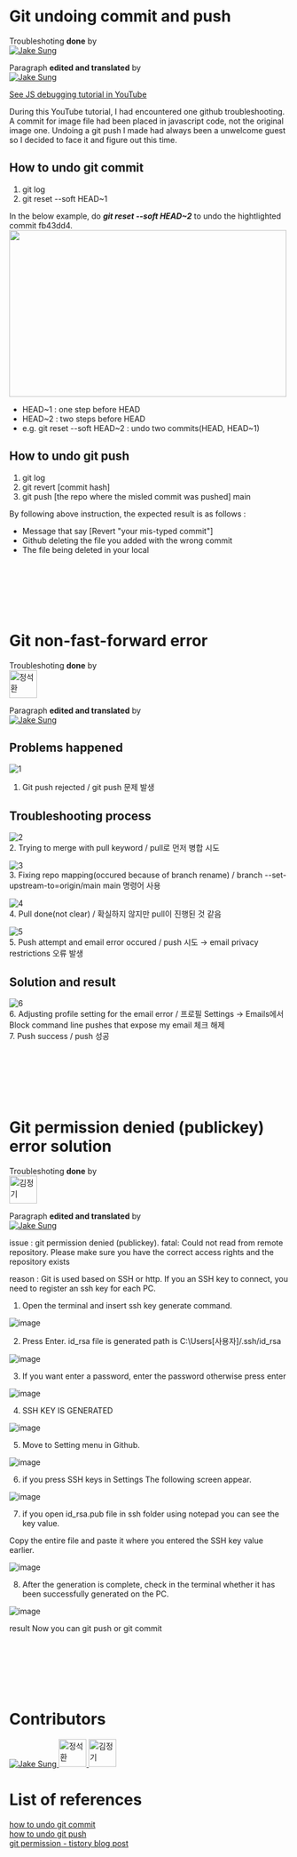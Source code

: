 # Git undoing commit and push 
Troubleshoting <strong>done</strong> by <br/>
<a href="https://github.com/developerasun">
<img src="https://github.com/developerasun.png?size=50" alt="Jake Sung"/>
</a>

Paragraph <strong>edited and translated</strong> by <br/>
<a href="https://github.com/developerasun">
<img src="https://github.com/developerasun.png?size=50" alt="Jake Sung"/>
</a>

[See JS debugging tutorial in YouTube](https://www.youtube.com/watchv=eGpCdJ8DDaM&t=81s)

During this YouTube tutorial, I had encountered one github troubleshooting. A commit for image file had been placed in javascript code, not the original image one. Undoing a git push I made had always been a unwelcome guest so I decided to face it and figure out this time.

## How to undo git commit
<ol>
  <li>git log</li>
  <li>git reset --soft HEAD~1</li>
</ol>


In the below example, do __*git reset --soft HEAD~2*__ to undo the hightlighted commit fb43dd4.  
<img src="https://user-images.githubusercontent.com/83855174/137629565-f74687a9-c5be-40aa-8c0c-f7875b750270.png" width=500px height=300px/>  

<ul>
  <li>HEAD~1 : one step before HEAD</li>  
  <li>HEAD~2 : two steps before HEAD</li>  
  <li>e.g. git reset --soft HEAD~2  : undo two commits(HEAD, HEAD~1)</li>  
</ul>

## How to undo git push 
<ol>
<li>git log</li>
<li>git revert [commit hash]</li>
<li>git push [the repo where the misled commit was pushed] main</li>
</ol>

By following above instruction, the expected result is as follows : 
<ul>
<li>Message that say [Revert "your mis-typed commit"] </li>
<li>Github deleting the file you added with the wrong commit</li>
<li>The file being deleted in your local</li>
</ul>

<br/><br/><br/><br/><br/>

# Git non-fast-forward error
Troubleshoting <strong>done</strong> by <br/>
<a href="https://github.com/jshhhhh">
<img src="https://github.com/jshhhhh.png" width=50px height=50px alt="정석환"/>
</a>

Paragraph <strong>edited and translated</strong> by <br/>
<a href="https://github.com/developerasun">
<img src="https://github.com/developerasun.png?size=50" alt="Jake Sung"/>
</a>


## Problems happened
![1](https://user-images.githubusercontent.com/86046319/138065504-ee12da03-a540-4398-8b88-ae5f7308f46c.png?size=50)<br/>
1. Git push rejected / git push 문제 발생

## Troubleshooting process
![2](https://user-images.githubusercontent.com/86046319/138065599-b4b16381-78ac-4f5a-bb97-fb34c92fcbc2.png)<br/>
2. Trying to merge with pull keyword / pull로 먼저 병합 시도


![3](https://user-images.githubusercontent.com/86046319/138065625-7bed0dc6-43f0-4feb-837d-8bb7b922533f.png)<br/>
3. Fixing repo mapping(occured because of branch rename) / branch --set-upstream-to=origin/main main 명령어 사용


![4](https://user-images.githubusercontent.com/86046319/138065634-5fa4e08c-0ac7-4e4f-ad07-e7d0591a344b.png)<br/>
4. Pull done(not clear) / 확실하지 않지만 pull이 진행된 것 같음


![5](https://user-images.githubusercontent.com/86046319/138065642-9325f635-0b1c-4362-8ebf-a04f94cc8cd9.png)<br/>
5. Push attempt and email error occured / push 시도 → email privacy restrictions 오류 발생


## Solution and result
![6](https://user-images.githubusercontent.com/86046319/138065652-abb41621-63fb-4991-b214-b685401e4a9b.png)<br/>
6. Adjusting profile setting for the email error / 프로필 Settings → Emails에서 Block command line pushes that expose my email 체크 해제 <br/>
7. Push success / push 성공

<br/><br/><br/><br/><br/>

# Git permission denied (publickey) error solution
Troubleshoting <strong>done</strong> by <br/>
<a href="https://github.com/omago123">
<img src="https://github.com/omago123.png" width=50px height=50px alt="김정기"/>
</a>

Paragraph <strong>edited and translated</strong> by <br/>
<a href="https://github.com/developerasun">
<img src="https://github.com/developerasun.png?size=50" alt="Jake Sung"/>
</a>


issue : git permission denied (publickey). fatal: Could not read from remote repository. Please make sure you have the correct access rights and the repository exists

reason : Git is used based on SSH or http. If you an SSH key to connect, you need to register an ssh key for each PC.

1. Open the terminal and insert ssh key generate command.

![image](https://user-images.githubusercontent.com/73014464/138223854-d489bd6c-61aa-465b-a0df-f5d081ccc5cb.png)

2. Press Enter.  id_rsa file is generated path is C:\Users\[사용자]/.ssh/id_rsa 

![image](https://user-images.githubusercontent.com/73014464/138224031-70450f8b-3425-44a6-98b8-1db8875561ab.png)

3. If you want enter a password, enter the password  otherwise press enter

![image](https://user-images.githubusercontent.com/73014464/138225410-9fff0071-5185-4da8-aae1-f6db99659045.png)

4. SSH KEY IS GENERATED

![image](https://user-images.githubusercontent.com/73014464/138225495-36c47afd-8026-4fcf-8470-a298a0123e82.png)

5. Move to Setting menu in Github.

![image](https://user-images.githubusercontent.com/73014464/138225630-1d1165a1-c8cb-4c69-92ed-555e8fbff577.png)

6. if you press SSH keys in Settings The following screen appear.

![image](https://user-images.githubusercontent.com/73014464/138229074-7d427303-add2-4120-8b0e-70989ffb3dbd.png)

7. if you open id_rsa.pub file in ssh folder using notepad you can see the key value.

Copy the entire file and paste it where you entered the SSH key value earlier.

![image](https://user-images.githubusercontent.com/73014464/138229707-c76074d5-ada2-452c-be78-f0f49706d2d0.png)

8. After the generation is complete, check in the terminal whether it has been successfully generated on the PC.

![image](https://user-images.githubusercontent.com/73014464/138230392-59d584da-18bd-48e1-b366-82cea3c13949.png)

result Now you can git push or git commit

<br/><br/><br/><br/><br/>



# Contributors
<a href="https://github.com/developerasun">
<img src="https://github.com/developerasun.png?size=50" alt="Jake Sung"/>
</a>

<a href="https://github.com/jshhhhh">
<img src="https://github.com/jshhhhh.png" width=50px height=50px alt="정석환"/>
</a>

<a href="https://github.com/omago123">
<img src="https://github.com/omago123.png" width=50px height=50px alt="김정기"/>
</a>

# List of references
[how to undo git commit](https://devconnected.com/how-to-undo-last-git-commit/) <br/>
[how to undo git push](https://stackoverflow.com/questions/37606168/how-to-undo-a-git-push) <br/>
[git permission - tistory blog post](https://maliceit.tistory.com/51) <br/>
